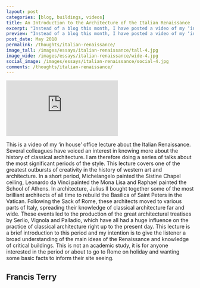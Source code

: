 ```yaml
---
layout: post
categories: [blog, buildings, videos]
title: An Introduction to the Architecture of the Italian Renaissance
excerpt: "Instead of a blog this month, I have posted a video of my ‘in house’ office lecture about the Italian Renaissance. This lecture covers one of the greatest outbursts of creativity in the history of western art and architecture."
preview: "Instead of a blog this month, I have posted a video of my ‘in house’ office lecture about the Italian Renaissance. This lecture covers one of the greatest outbursts of creativity in the history of western art and architecture."
post_date: May 2018
permalink: /thoughts/italian-renaissance/
image_tall: /images/essays/italian-renaissance/tall-4.jpg
image_wide: /images/essays/italian-renaissance/wide-4.jpg
social_image: /images/essays/italian-renaissance/social-4.jpg
comments: /thoughts/italian-renaissance/
---
```


<div class="videoWrapper">
	<iframe src="https://www.youtube.com/embed/Gft1RbURauA" frameborder="0" allow="autoplay; encrypted-media" allowfullscreen></iframe>
</div>

<p>
	This is a video of my ‘in house’ office lecture about the Italian Renaissance. Several colleagues have voiced an interest in knowing more about the history of classical architecture. I am therefore doing a series of talks about the most significant periods of the style. This lecture covers one of the greatest outbursts of creativity in the history of western art and architecture. In a short period, Michelangelo painted the Sistine Chapel ceiling, Leonardo da Vinci painted the Mona Lisa and Raphael painted the School of Athens. In architecture, Julius II bought together some of the most brilliant architects of all time to rebuild the Basilica of Saint Peters in the Vatican. Following the Sack of Rome, these architects moved to various parts of Italy, spreading their knowledge of classical architecture far and wide. These events led to the production of the great architectural treatises by Serlio, Vignola and Palladio, which have all had a huge influence on the practice of classical architecture right up to the present day. This lecture is a brief introduction to this period and my intention is to give the listener a broad understanding of the main ideas of the Renaissance and knowledge of critical buildings. This is not an academic study, it is for anyone interested in the period or about to go to Rome on holiday and wanting some basic facts to inform their site seeing.
</p>

<h2>
	Francis Terry
</h2>